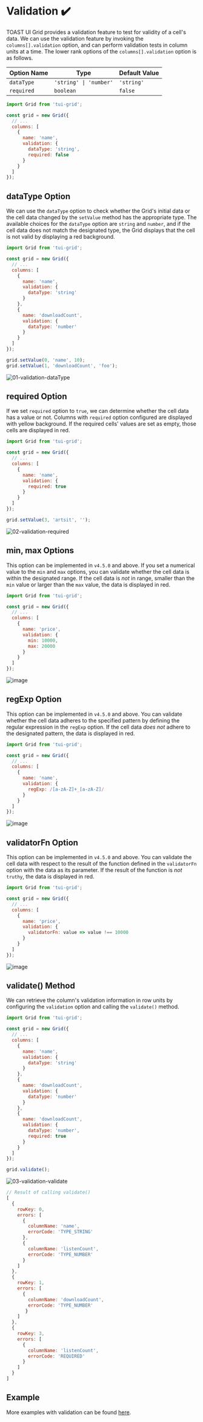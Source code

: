 # Validation ✔️

TOAST UI Grid provides a validation feature to test for validity of a cell's data. We can use the validation feature by invoking the `columns[].validation` option, and can perform validation tests in column units at a time. The lower rank options of the `columns[].validation` option is as follows. 

| Option Name | Type | Default Value |
| --- | --- | --- |
| `dataType` | `'string' \| 'number'` | `'string'` |
| `required` | `boolean` | `false` |

```js
import Grid from 'tui-grid';

const grid = new Grid({
  // ...
  columns: [
    {
      name: 'name',
      validation: {
        dataType: 'string',
        required: false
      }
    }
  ]
});
```

## dataType Option

We can use the `dataType` option to check whether the Grid's initial data or the cell data changed by the `setValue` method has the appropriate type. The available choices for the `dataType` option are `string` and `number`, and if the cell data does not match the designated type, the Grid displays that the cell is not valid by displaying a red background. 

```js
import Grid from 'tui-grid';

const grid = new Grid({
  // ...
  columns: [
    {
      name: 'name',
      validation: {
        dataType: 'string'
      }
    },
    {
      name: 'downloadCount',
      validation: {
        dataType: 'number'
      }
    }
  ]
});

grid.setValue(0, 'name', 10);
grid.setValue(1, 'downloadCount', 'foo');
```
![01-validation-dataType](https://user-images.githubusercontent.com/18183560/61283083-81ec0480-a7f7-11e9-9d57-07f729d6346b.png)

## required Option

If we set `required` option to `true`, we can determine whether the cell data has a value or not. Columns with `required` option configured are displayed with yellow background. If the required cells' values are set as empty, those cells are displayed in red. 

```js
import Grid from 'tui-grid';

const grid = new Grid({
  // ...
  columns: [
    {
      name: 'name',
      validation: {
        required: true
      }
    }
  ]
});

grid.setValue(3, 'artsit', '');
```
![02-validation-required](https://user-images.githubusercontent.com/18183560/61283084-81ec0480-a7f7-11e9-9e82-715f8da22ecd.png)

## min, max Options

This option can be implemented in `v4.5.0` and above. If you set a numerical value to the `min` and `max` options, you can validate whether the cell data is within the designated range. If the cell data is *not* in range, smaller than the `min` value or larger than the `max` value, the data is displayed in red.

```js
import Grid from 'tui-grid';

const grid = new Grid({
  // ...
  columns: [
    {
      name: 'price',
      validation: {
        min: 10000,
        max: 20000
      }
    }
  ]
});
```

![image](https://user-images.githubusercontent.com/35371660/63257029-dc272c00-c2b3-11e9-8e2e-fa878577cd15.png)

## regExp Option

This option can be implemented in `v4.5.0` and above. You can validate whether the cell data adheres to the specified pattern by defining the regular expression in the `regExp` option. If the cell data *does not* adhere to the designated pattern, the data is displayed in red. 

```js
import Grid from 'tui-grid';

const grid = new Grid({
  // ...
  columns: [
    {
      name: 'name',
      validation: {
        regExp: /[a-zA-Z]+_[a-zA-Z]/
      }
    }
  ]
});
```

![image](https://user-images.githubusercontent.com/35371660/63257294-67082680-c2b4-11e9-8e76-6a5b80e10d2b.png)

## validatorFn Option

This option can be implemented in `v4.5.0` and above. You can validate the cell data with respect to the result of the function defined in the `validatorFn` option with the data as its parameter. If the result of the function is *not* `truthy`, the data is displayed in red.

```js
import Grid from 'tui-grid';

const grid = new Grid({
  // ...
  columns: [
    {
      name: 'price',
      validation: {
        validatorFn: value => value !== 10000
      }
    }
  ]
});
```

![image](https://user-images.githubusercontent.com/35371660/63257621-26f57380-c2b5-11e9-9237-ea927cfa014e.png)

## validate() Method

We can retrieve the column's validation information in row units by configuring the `validation` option and calling the `validate()` method. 

```js
import Grid from 'tui-grid';

const grid = new Grid({
  // ...
  columns: [
    {
      name: 'name',
      validation: {
        dataType: 'string'
      }
    },
    {
      name: 'downloadCount',
      validation: {
        dataType: 'number'
      }
    },
    {
      name: 'downloadCount',
      validation: {
        dataType: 'number',
        required: true
      }
    }
  ]
});

grid.validate();
```

![03-validation-validate](https://user-images.githubusercontent.com/18183560/61283085-81ec0480-a7f7-11e9-8ef2-d84aa1652649.png)

```js
// Result of calling validate()
[
  {
    rowKey: 0,
    errors: [
      {
        columnName: 'name',
        errorCode: 'TYPE_STRING'
      },
      {
        columnName: 'listenCount',
        errorCode: 'TYPE_NUMBER'
      }
    ]
  },
  {
    rowKey: 1,
    errors: [
      {
        columnName: 'downloadCount',
        errorCode: 'TYPE_NUMBER'
       }
    ]
  },
  {
    rowKey: 3,
    errors: [
      {
        columnName: 'listenCount',
        errorCode: 'REQUIRED'
      }
    ]
  }
]
```

## Example

More examples with validation can be found [here](https://nhn.github.io/tui.grid/latest/tutorial-example20-validation).